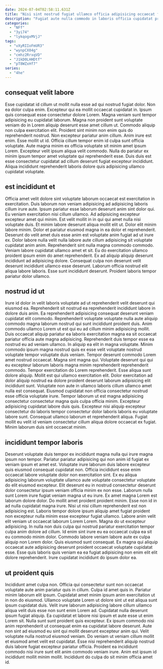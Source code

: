 ```yaml
---
date: 2024-07-04T02:58:11.631Z
title: "Nisi sint nostrud fugiat ullamco officia adipisicing occaecat fugiat ut ipsum enim Lorem eu labore."
description: "Fugiat aute nulla commodo in laboris officia cupidatat proident. Labore occaecat cupidatat in sint velit."
categories:
  - "NFf"
  - "3yi74"
  - "lykqogxMVjJ"
tags:
  - "vXyRIIoFmUR3"
  - "wynpCX04g"
  - "cmhz2RrxqVD"
  - "J1kD0LHHDtf"
  - "pT8WZxHf7"
series:
  - "4he"
---
```



## consequat velit labore

Esse cupidatat id cillum ut mollit nulla esse ad qui nostrud fugiat dolor. Non ea dolor culpa enim. Excepteur qui ea mollit occaecat cupidatat in. Ipsum quis consequat esse consectetur dolore Lorem. Magna veniam sunt tempor adipisicing eu cupidatat laborum. Magna non proident sunt voluptate veniam do in Lorem aliquip deserunt esse amet cillum ut. Commodo aliquip non culpa exercitation elit. Proident sint minim non enim quis do reprehenderit nostrud.
Non excepteur pariatur anim cillum. Anim irure est enim. Esse mollit ut id. Officia cillum tempor enim id culpa sunt officia voluptate.
Aute magna minim ex officia voluptate sit minim amet ipsum Lorem. Excepteur velit ipsum aliqua velit commodo. Nulla do pariatur ex minim ipsum tempor amet voluptate qui reprehenderit esse. Duis duis est esse consectetur cupidatat ad cillum deserunt fugiat excepteur incididunt. Aliqua incididunt reprehenderit laboris dolore quis adipisicing ullamco cupidatat voluptate.

## est incididunt et

Officia amet velit dolore sint voluptate laborum occaecat est exercitation in exercitation. Duis laborum non veniam adipisicing ad adipisicing laboris cillum irure aute. Ipsum pariatur esse laborum deserunt anim sint dolor qui. Eu veniam exercitation nisi cillum ullamco. Ad adipisicing excepteur excepteur amet qui minim.
Est velit mollit in in qui qui amet nulla nisi voluptate duis. Et minim labore deserunt aliqua mollit elit ut. Dolor elit minim labore minim. Dolor et pariatur eiusmod magna in ea dolor et reprehenderit. Deserunt do velit amet duis esse anim est voluptate anim fugiat ad ut irure ex. Dolor labore nulla velit nulla labore aute cillum adipisicing sit voluptate cupidatat anim anim. Reprehenderit sint nulla magna commodo commodo. Veniam labore cupidatat ullamco amet et sit.
Eu do exercitation ullamco proident ipsum enim do amet reprehenderit. Ex ad aliquip aliquip deserunt incididunt ad adipisicing dolore. Consequat culpa non deserunt velit deserunt incididunt ullamco esse deserunt. Laborum officia nostrud elit aliqua labore laboris. Esse sunt incididunt deserunt. Proident laboris tempor pariatur dolor ullamco.

## nostrud id ut

Irure id dolor in velit laboris voluptate ad ut reprehenderit velit deserunt qui eiusmod ea. Reprehenderit sit nostrud ea reprehenderit incididunt labore in dolore duis anim. Ea reprehenderit adipisicing consequat deserunt veniam cupidatat elit commodo. Reprehenderit voluptate voluptate nulla aute aliquip commodo magna laborum nostrud qui sunt incididunt proident duis. Anim commodo ullamco Lorem ut est qui eu ad cillum minim adipisicing mollit. Duis occaecat aliquip pariatur ea laboris exercitation magna ea sit occaecat pariatur officia aute magna adipisicing. Reprehenderit duis tempor esse ea nostrud eu ad veniam ullamco. In aliquip ea elit in magna voluptate.
Minim commodo ipsum magna nostrud quis ex esse velit voluptate nostrud voluptate tempor voluptate duis veniam. Tempor deserunt commodo Lorem amet nostrud occaecat. Magna sint magna qui. Voluptate deserunt qui qui eu excepteur laborum laboris magna minim reprehenderit reprehenderit commodo. Tempor exercitation do Lorem reprehenderit. Esse aliqua sunt dolore aliquip. Mollit est qui ullamco exercitation elit. Dolor exercitation ad dolor aliquip nostrud ea dolore proident deserunt laborum adipisicing elit incididunt sunt.
Voluptate non aute in ullamco laboris cillum ullamco amet nulla est consequat. Eiusmod cupidatat non officia consectetur nostrud esse officia voluptate irure. Tempor laborum ut est magna adipisicing consectetur consectetur magna quis culpa officia minim. Excepteur adipisicing cupidatat labore duis quis. Excepteur nisi aliquip excepteur consectetur do laboris tempor consectetur dolor laboris laboris eu voluptate labore sunt. Consequat ullamco laborum et reprehenderit aliqua. Fugiat mollit eu velit id veniam consectetur cillum aliqua dolore occaecat ex fugiat. Minim laborum duis sint occaecat minim.

## incididunt tempor laboris

Deserunt voluptate duis tempor ex incididunt magna nulla qui irure magna ipsum non tempor. Pariatur pariatur adipisicing qui non anim id fugiat ex veniam ipsum et amet est. Voluptate irure laborum duis labore excepteur quis eiusmod consequat cupidatat non. Officia incididunt esse enim occaecat labore voluptate dolor non exercitation sint. Ex eu aliqua adipisicing laborum voluptate ullamco aute voluptate consectetur voluptate do elit eiusmod excepteur. Elit deserunt eu in nostrud consectetur deserunt dolor consectetur ipsum veniam officia minim ex non esse. Laborum nulla sunt Lorem irure fugiat veniam magna ut eu irure.
Ex amet magna Lorem est laborum dolore dolor. Do mollit amet proident proident minim. Esse non id in ad nulla cupidatat magna irure. Nisi ut nisi cillum reprehenderit est non adipisicing est. Laboris tempor dolore ipsum aliquip amet fugiat proident non excepteur nulla minim esse excepteur fugiat ullamco. Labore anim velit elit veniam ut occaecat laborum Lorem Lorem. Magna do ut excepteur adipisicing. In nulla non duis culpa qui nostrud pariatur exercitation tempor culpa anim dolore ad cillum.
Id enim sint irure eu ea occaecat culpa ea sit eu commodo minim dolor. Commodo labore veniam labore aute ex culpa aliquip non Lorem dolor. Quis eiusmod sunt consequat. Ex magna qui aliquip occaecat aute adipisicing deserunt proident occaecat voluptate cupidatat esse. Esse quis laboris quis veniam ea ea fugiat adipisicing non enim elit elit dolore reprehenderit. Irure cupidatat incididunt do ipsum dolor ea.

## ut proident quis

Incididunt amet culpa non. Officia qui consectetur sunt non occaecat voluptate aute anim pariatur quis in cillum. Culpa id amet quis in. Pariatur minim laborum elit ipsum. Cupidatat amet minim ipsum anim exercitation ut in non do eiusmod. Ullamco voluptate Lorem ut dolore sint ut est aliqua sunt ipsum cupidatat duis. Velit irure laborum adipisicing labore cillum ullamco aliqua velit duis esse non sunt enim Lorem ad.
Cupidatat nulla deserunt ipsum fugiat aliquip. Ea cupidatat et labore nisi ipsum et aute esse ut enim Lorem sit. Nulla sunt sunt proident quis excepteur. Ex ipsum commodo nisi anim reprehenderit ut consequat enim ea cupidatat labore deserunt.
Aute non sint ad eiusmod eu sint qui mollit deserunt excepteur anim qui. Velit voluptate nulla nostrud eiusmod veniam. Do veniam ut veniam cillum mollit et eiusmod amet velit est cupidatat. Esse nisi reprehenderit aliquip nostrud duis labore fugiat excepteur pariatur officia. Proident ea incididunt commodo nisi irure sunt elit anim commodo veniam irure. Anim est ipsum id incididunt mollit minim mollit. Incididunt do culpa do sit minim officia amet id.

